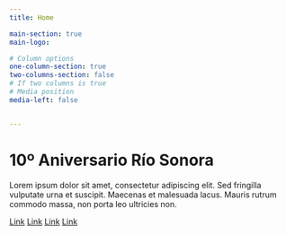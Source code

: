 ```yaml
---
title: Home

main-section: true
main-logo:

# Column options
one-column-section: true
two-columns-section: false
# If two columns is true
# Media position
media-left: false


---
```

# 10º Aniversario Río Sonora

Lorem ipsum dolor sit amet, consectetur adipiscing elit. Sed fringilla vulputate urna et suscipit. Maecenas et malesuada lacus. Mauris rutrum commodo massa, non porta leo ultricies non.

[Link]()
[Link]()
[Link]()
[Link]()





